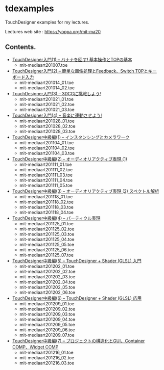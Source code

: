 # tdexamples
TouchDesigner examples for my lectures.

Lectures web site :  https://yoppa.org/mit-ma20

## Contents.

- [TouchDesigner入門(1) – バナナを回す! 基本操作とTOPの基本](https://yoppa.org/mit-ma20/11460.html)
  - mit-mediaart201007.toe
- [TouchDesigner入門(2) – 簡単な画像処理とFeedback、Switch TOPとキーボード入力](https://yoppa.org/mit-ma20/11520.html)
  - mit-mediaart201014_01.toe
  - mit-mediaart201014_02.toe
- [TouchDesigner入門(3) – 3DCGに挑戦しよう!](https://yoppa.org/mit-ma20/11563.html)
  - mit-mediaart201021_01.toe
  - mit-mediaart201021_02.toe
  - mit-mediaart201021_03.toe
- [TouchDesigner入門(4) – 音楽に連動させよう!](https://yoppa.org/geidai-media2-20/11596.html)
  - mit-mediaart201028_01.toe
  - mit-mediaart201028_02.toe
  - mit-mediaart201028_03.toe
- [TouchDesigner中級編(1) – インスタンシングとカメラワーク](https://yoppa.org/mit-ma20/11641.html)
  - mit-mediaart201104_01.toe
  - mit-mediaart201104_02.toe
  - mit-mediaart201104_03.toe
- [TouchDesigner中級編(2) – オーディオリアクティブ表現 (1)](https://yoppa.org/mit-ma20/11686.html)
  - mit-mediaart201111_01.toe
  - mit-mediaart201111_02.toe
  - mit-mediaart201111_03.toe
  - mit-mediaart201111_04.toe
  - mit-mediaart201111_05.toe
- [TouchDesigner中級編(3) – オーディオリアクティブ表現 (2) スペクトル解析](https://yoppa.org/mit-ma20/11709.html)
  - mit-mediaart201118_01.toe
  - mit-mediaart201118_02.toe
  - mit-mediaart201118_03.toe
  - mit-mediaart201118_04.toe
- [TouchDesigner中級編(4) – パーティクル表現](https://yoppa.org/mit-ma20/11739.html)
  - mit-mediaart201125_01.toe
  - mit-mediaart201125_02.toe
  - mit-mediaart201125_03.toe
  - mit-mediaart201125_04.toe
  - mit-mediaart201125_05.toe
  - mit-mediaart201125_06.toe
  - mit-mediaart201125_07.toe
- [TouchDesigner中級編(5) – TouchDesigner + Shader (GLSL) 入門](https://yoppa.org/mit-ma20/11766.html)
  - mit-mediaart201202_01.toe
  - mit-mediaart201202_02.toe
  - mit-mediaart201202_03.toe
  - mit-mediaart201202_04.toe
  - mit-mediaart201202_05.toe
  - mit-mediaart201202_06.toe
- [TouchDesigner中級編(6) – TouchDesigner + Shader (GLSL) 応用](https://yoppa.org/mit-ma20/11830.html)
  - mit-mediaart201209_01.toe
  - mit-mediaart201209_02.toe
  - mit-mediaart201209_03.toe
  - mit-mediaart201209_04.toe
  - mit-mediaart201209_05.toe
  - mit-mediaart201209_06.toe
  - mit-mediaart201209_07.toe
- [TouchDesigner中級編(7) – プロジェクトの構造化とGUI、Container COMP、Widget COMP](https://yoppa.org/mit-ma20/11867.html)
  - mit-mediaart201216_01.toe
  - mit-mediaart201216_02.toe
  - mit-mediaart201216_03.toe